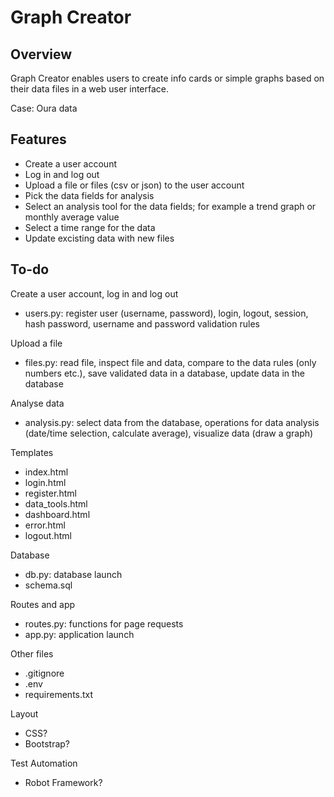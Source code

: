 # Graph Creator

## Overview
Graph Creator enables users to create info cards or simple graphs based on their data files in a web user interface.

Case: Oura data

## Features
- Create a user account
- Log in and log out
- Upload a file or files (csv or json) to the user account
- Pick the data fields for analysis
- Select an analysis tool for the data fields; for example a trend graph or monthly average value
- Select a time range for the data
- Update excisting data with new files

## To-do
Create a user account, log in and log out
* users.py: register user (username, password), login, logout, session, hash password, username and password validation rules

Upload a file
* files.py: read file, inspect file and data, compare to the data rules (only numbers etc.), save validated data in a database, update data in the database

Analyse data
* analysis.py: select data from the database, operations for data analysis (date/time selection, calculate average), visualize data (draw a graph)

Templates
* index.html
* login.html
* register.html
* data_tools.html
* dashboard.html
* error.html
* logout.html

Database
* db.py: database launch
* schema.sql

Routes and app
* routes.py: functions for page requests
* app.py: application launch

Other files
* .gitignore
* .env
* requirements.txt

Layout
* CSS?
* Bootstrap?

Test Automation
* Robot Framework?
